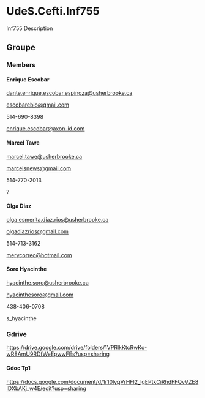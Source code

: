 # UdeS.Cefti.Inf755
Inf755 Description

## Groupe

### Members

#### Enrique Escobar

dante.enrique.escobar.espinoza@usherbrooke.ca

escobarebio@gmail.com

514-690-8398

enrique.escobar@axon-id.com

#### Marcel Tawe

marcel.tawe@usherbrooke.ca

marcelsnews@gmail.com

514-770-2013

?

#### Olga Diaz

olga.esmerita.diaz.rios@usherbrooke.ca

olgadiazrios@gmail.com

514-713-3162

merycorreo@hotmail.com

#### Soro Hyacinthe

hyacinthe.soro@usherbrooke.ca

hyacinthesoro@gmail.com

438-406-0708

s_hyacinthe

### Gdrive

https://drive.google.com/drive/folders/1VPRlkKtcRwKo-wR8AmU9RDfWeEpwwFEs?usp=sharing

#### Gdoc Tp1

https://docs.google.com/document/d/1r10lygVrHFl2_lgEPtkCiRhdFFQvVZE8IDXbAKj_w4E/edit?usp=sharing
